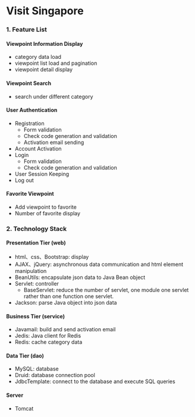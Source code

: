 # Visit Singapore
### 1. Feature List
#### Viewpoint Information Display
  * category data load
  * viewpoint list load and pagination
  * viewpoint detail display  
#### Viewpoint Search
  * search under different category
#### User Authentication
  * Registration
    * Form validation
    * Check code generation and validation
    * Activation email sending
  * Account Activation
  * Login
    * Form validation
    * Check code generation and validation
  * User Session Keeping
  * Log out
#### Favorite Viewpoint
  * Add viewpoint to favorite
  * Number of favorite display
### 2. Technology Stack
#### Presentation Tier (web)
  * html、css、Bootstrap: display
  * AJAX、jQuery: asynchronous data communication and html element manipulation
  * BeanUtils: encapsulate json data to Java Bean object
  * Servlet: controller
    * BaseServlet: reduce the number of servlet, one module one servlet rather than one function one servlet.
  * Jackson: parse Java object into json data
#### Business Tier (service)
  * Javamail: build and send activation email
  * Jedis: Java client for Redis
  * Redis: cache category data
#### Data Tier (dao)
  * MySQL: database
  * Druid: database connection pool
  * JdbcTemplate: connect to the database and execute SQL queries
#### Server
  * Tomcat